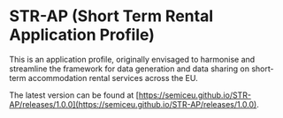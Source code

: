 # STR-AP (Short Term Rental Application Profile)

This is an application profile, originally envisaged to harmonise and streamline the framework for data generation and data sharing on short-term accommodation rental services across the EU.

The latest version can be found at [https://semiceu.github.io/STR-AP/releases/1.0.0](https://semiceu.github.io/STR-AP/releases/1.0.0).
